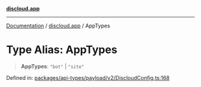 [**discloud.app**](../README.md)

***

[Documentation](../../packages.md) / [discloud.app](../README.md) / AppTypes

# Type Alias: AppTypes

> **AppTypes**: `"bot"` \| `"site"`

Defined in: [packages/api-types/payload/v2/DiscloudConfig.ts:168](https://github.com/discloud/discloud.app/blob/1458affc9a022eb2fc5fe37e7b3b002130b2fdad/packages/api-types/payload/v2/DiscloudConfig.ts#L168)
